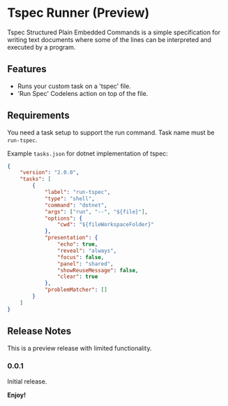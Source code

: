 # Tspec Runner (Preview)

Tspec Structured Plain Embedded Commands is a simple specification for writing text documents where some of the lines can be interpreted and executed by a program.

## Features

* Runs your custom task on a 'tspec' file.
* 'Run Spec' Codelens action on top of the file.

## Requirements

You need a task setup to support the run command. Task name must be `run-tspec`.

Example `tasks.json` for dotnet implementation of tspec:

```json
{
	"version": "2.0.0",
	"tasks": [
		{
			"label": "run-tspec",
			"type": "shell",
			"command": "dotnet",
			"args": ["run", "--", "${file}"],
			"options": {
				"cwd": "${fileWorkspaceFolder}"
			},
			"presentation": {
				"echo": true,
				"reveal": "always",
				"focus": false,
				"panel": "shared",
				"showReuseMessage": false,
				"clear": true
			},
			"problemMatcher": []
		}
	]
}
```

## Release Notes

This is a preview release with limited functionality.

### 0.0.1

Initial release.

**Enjoy!**
